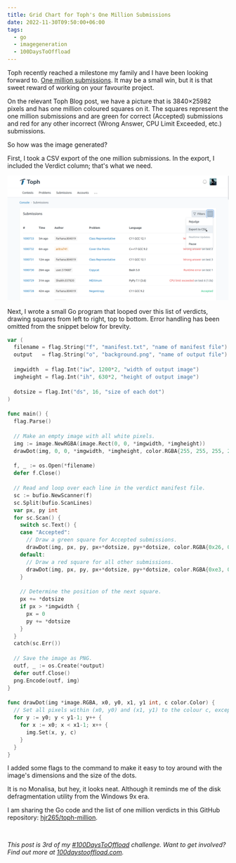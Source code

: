 ```yaml
---
title: Grid Chart for Toph's One Million Submissions
date: 2022-11-30T09:50:00+06:00
tags:
  - go
  - imagegeneration
  - 100DaysToOffload
---
```


Toph recently reached a milestone my family and I have been looking forward to. [One million submissions](https://blog.toph.co/spotlight/one-million-submissions/). It may be a small win, but it is that sweet reward of working on your favourite project.

On the relevant Toph Blog post, we have a picture that is 3840×25982 pixels and has one million coloured squares on it. The squares represent the one million submissions and are green for correct (Accepted) submissions and red for any other incorrect (Wrong Answer, CPU Limit Exceeded, etc.) submissions.

So how was the image generated?

First, I took a CSV export of the one million submissions. In the export, I included the Verdict column; that's what we need.

![](export.png)

Next, I wrote a small Go program that looped over this list of verdicts, drawing squares from left to right, top to bottom. Error handling has been omitted from the snippet below for brevity.

``` go
var (
  filename = flag.String("f", "manifest.txt", "name of manifest file")
  output   = flag.String("o", "background.png", "name of output file")

  imgwidth  = flag.Int("iw", 1200*2, "width of output image")
  imgheight = flag.Int("ih", 630*2, "height of output image")

  dotsize = flag.Int("ds", 16, "size of each dot")
)

func main() {
  flag.Parse()

  // Make an empty image with all white pixels.
  img := image.NewRGBA(image.Rect(0, 0, *imgwidth, *imgheight))
  drawDot(img, 0, 0, *imgwidth, *imgheight, color.RGBA{255, 255, 255, 255})

  f, _ := os.Open(*filename)
  defer f.Close()

  // Read and loop over each line in the verdict manifest file.
  sc := bufio.NewScanner(f)
  sc.Split(bufio.ScanLines)
  var px, py int
  for sc.Scan() {
    switch sc.Text() {
    case "Accepted":
      // Draw a green square for Accepted submissions.
      drawDot(img, px, py, px+*dotsize, py+*dotsize, color.RGBA{0x26, 0xc2, 0x81, 255})
    default:
      // Draw a red square for all other submissions.
      drawDot(img, px, py, px+*dotsize, py+*dotsize, color.RGBA{0xe3, 0x5b, 0x5a, 255})
    }

    // Determine the position of the next square.
    px += *dotsize
    if px > *imgwidth {
      px = 0
      py += *dotsize
    }
  }
  catch(sc.Err())

  // Save the image as PNG.
  outf, _ := os.Create(*output)
  defer outf.Close()
  png.Encode(outf, img)
}

func drawDot(img *image.RGBA, x0, y0, x1, y1 int, c color.Color) {
  // Set all pixels within (x0, y0) and (x1, y1) to the colour c, except the right-most column and bottom-most row of pixels.
  for y := y0; y < y1-1; y++ {
    for x := x0; x < x1-1; x++ {
      img.Set(x, y, c)
    }
  }
}
```

I added some flags to the command to make it easy to toy around with the image's dimensions and the size of the dots.

It is no Monalisa, but hey, it looks neat. Although it reminds me of the disk defragmentation utility from the Windows 9x era.

I am sharing the Go code and the list of one million verdicts in this GitHub repository: [hjr265/toph-million](https://github.com/hjr265/toph-million).

<br>

_This post is 3rd of my [#100DaysToOffload](/tags/100daystooffload/) challenge. Want to get involved? Find out more at [100daystooffload.com](https://100daystooffload.com/)._

